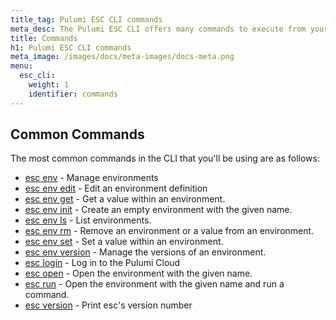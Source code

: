 ```yaml
---
title_tag: Pulumi ESC CLI commands
meta_desc: The Pulumi ESC CLI offers many commands to execute from your command-line.
title: Commands
h1: Pulumi ESC CLI commands
meta_image: /images/docs/meta-images/docs-meta.png
menu:
  esc_cli:
    weight: 1
    identifier: commands
---
```


## Common Commands

The most common commands in the CLI that you'll be using are as follows:

* [esc env](/docs/esc-cli/commands/esc_env/) - Manage environments
* [esc env edit](/docs/esc-cli/commands/esc_env_edit/) - Edit an environment definition
* [esc env get](/docs/esc-cli/commands/esc_env_get/) - Get a value within an environment.
* [esc env init](/docs/esc-cli/commands/esc_env_init/) - Create an empty environment with the given name.
* [esc env ls](/docs/esc-cli/commands/esc_env_ls/) - List environments.
* [esc env rm](/docs/esc-cli/commands/esc_env_rm/) - Remove an environment or a value from an environment.
* [esc env set](/docs/esc-cli/commands/esc_env_set/) - Set a value within an environment.
* [esc env version](/docs/esc-cli/commands/esc_env_version/) - Manage the versions of an environment.
* [esc login](/docs/esc-cli/commands/esc_login/) - Log in to the Pulumi Cloud
* [esc open](/docs/esc-cli/commands/esc_open/) - Open the environment with the given name.
* [esc run](/docs/esc-cli/commands/esc_run/) - Open the environment with the given name and run a command.
* [esc version](/docs/esc-cli/commands/esc_version/) - Print esc's version number

